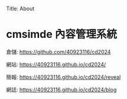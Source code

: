 Title: About

# cmsimde 內容管理系統

倉儲: <a href="https://github.com/40923116/cd2024">https://github.com/40923116/cd2024</a>

網站: <a href="https://40923116.github.io/cd2024/">https://40923116.github.io/cd2024/</a>

簡報: <a href="https://40923116.github.io/cd2024/reveal">https://40923116.github.io/cd2024/reveal</a>

網誌: <a href="https://40923116.github.io/cd2024/blog">https://40923116.github.io/cd2024/blog</a>








